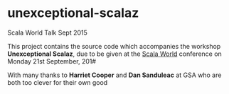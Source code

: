 # unexceptional-scalaz
Scala World Talk Sept 2015


This project contains the source code which accompanies the workshop **Unexceptional Scalaz**, due to be given at the [Scala World](https://scala.world/) conference on Monday 21st September, 201#

With many thanks to **Harriet Cooper** and **Dan Sanduleac** at GSA who are both too clever for their own good
